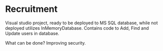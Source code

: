# Recruitment

Visual studio project, ready to be deployed to MS SQL database, while not deployed utilizes InMemoryDatabase. Contains code to Add, Find and Update users in database.

What can be done?
Improving security.
